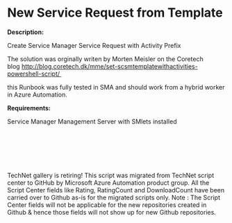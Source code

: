 ﻿New Service Request from Template
=================================

            

**Description:**


Create Service Manager Service Request with Activity Prefix


The solution was orginally writen by Morten Meisler on the Coretech blog http://blog.coretech.dk/mme/set-scsmtemplatewithactivities-powershell-script/ 


this Runbook was fully tested in SMA and should work from a hybrid worker in Azure Automation.


**Requirements:**


Service Manager Management Server with SMlets installed


 


 

 

        
    
TechNet gallery is retiring! This script was migrated from TechNet script center to GitHub by Microsoft Azure Automation product group. All the Script Center fields like Rating, RatingCount and DownloadCount have been carried over to Github as-is for the migrated scripts only. Note : The Script Center fields will not be applicable for the new repositories created in Github & hence those fields will not show up for new Github repositories.
